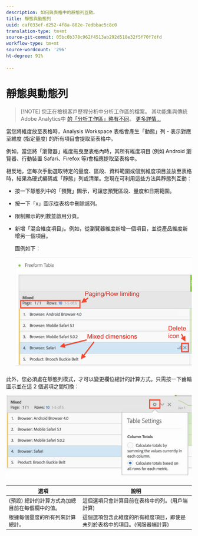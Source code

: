 ```yaml
---
description: 如何與表格中的靜態列互動。
title: 靜態與動態列
uuid: caf033ef-d252-4f8a-802e-7edbbac5c8c0
translation-type: tm+mt
source-git-commit: 05bc0b378c962f4513ab292d518e32f5f70f7dfd
workflow-type: tm+mt
source-wordcount: '296'
ht-degree: 91%

---
```



# 靜態與動態列

>[!NOTE] 您正在檢視客戶歷程分析中分析工作區的檔案。 其功能集與傳統Adobe Analytics中 [的「分析工作區」略有不同](https://docs.adobe.com/content/help/zh-Hant/analytics/analyze/analysis-workspace/home.html)。 [更多詳情...](/help/getting-started/cja-aa.md)

當您將維度放至表格時，Analysis Workspace 表格會產生「動態」列 - 表示對應至維度 (指定量度) 的所有項目會提取至表格中。

例如，當您將「瀏覽器」維度拖曳至表格內時，其所有維度項目 (例如 Android 瀏覽器、行動裝置 Safari、Firefox 等)會相應提取至表格中。

相反地，您每次手動選取特定的量度、區段、資料範圍或個別維度項目並放至表格時，結果為硬式編碼或「靜態」列或清單。您現在可利用這些方法與靜態列互動：

* 按一下靜態列中的「預覽」圖示，可讓您預覽區段、量度和日期範圍。
* 按一下「x」圖示從表格中刪除該列。
* 限制顯示的列數並啟用分頁。
* 新增「混合維度項目」。例如，從瀏覽器維度新增一個項目，並從產品維度新增另一個項目。

   圖例如下：

   ![](assets/static_rows.png)

此外，您必須處在靜態列模式，才可以變更欄位總計的計算方式。只需按一下齒輪圖示並在這 2 個選項之間切換：

![](assets/column-totals.png)

| 選項 | 說明 |
|---|---|
| (預設) 總計的計算方式為加總目前在每個欄中的值。 | 這個選項只會計算目前在表格中的列。(用戶端計算) |
| 根據每個量度的所有列來計算總計。 | 這個選項包含此維度的所有維度項目，即使是未列於表格中的項目。(伺服器端計算) |


